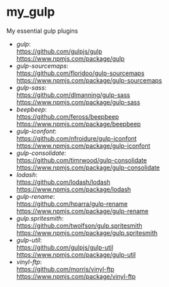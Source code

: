 # my_gulp  
My essential gulp plugins  

- *gulp*:  
https://github.com/gulpjs/gulp  
https://www.npmjs.com/package/gulp
- *gulp-sourcemaps*:  
https://github.com/floridoo/gulp-sourcemaps  
https://www.npmjs.com/package/gulp-sourcemaps  
- *gulp-sass*:  
https://github.com/dlmanning/gulp-sass  
https://www.npmjs.com/package/gulp-sass  
- *beepbeep*:  
https://github.com/feross/beepbeep  
https://www.npmjs.com/package/beepbeep
- *gulp-iconfont*:  
https://github.com/nfroidure/gulp-iconfont  
https://www.npmjs.com/package/gulp-iconfont  
- *gulp-consolidate*:  
https://github.com/timrwood/gulp-consolidate  
https://www.npmjs.com/package/gulp-consolidate  
- *lodash*:  
https://github.com/lodash/lodash  
https://www.npmjs.com/package/lodash
- *gulp-rename*:  
https://github.com/hparra/gulp-rename  
https://www.npmjs.com/package/gulp-rename  
- *gulp.spritesmith*:  
https://github.com/twolfson/gulp.spritesmith  
https://www.npmjs.com/package/gulp.spritesmith  
- *gulp-util*:  
https://github.com/gulpjs/gulp-util  
https://www.npmjs.com/package/gulp-util  
- *vinyl-ftp*:  
https://github.com/morris/vinyl-ftp  
https://www.npmjs.com/package/vinyl-ftp  
